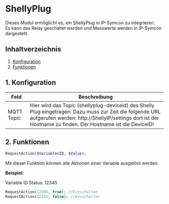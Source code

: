 # ShellyPlug
   Dieses Modul ermöglicht es, ein ShellyPlug in IP-Symcon zu integrieren.\
   Es kann das Relay geschaltet werden und Messwerte werden in IP-Symcon dargestellt.
      
   ## Inhaltverzeichnis
   1. [Konfiguration](#1-konfiguration)
   2. [Funktionen](#2-funktionen)
   
   ## 1. Konfiguration
   
   Feld | Beschreibung
   ------------ | ----------------
   MQTT Topic | Hier wird das Topic (shellyplug-deviceid) des Shelly Plug eingetragen. Dazu muss zur Zeit die folgende URL aufgerufen werden: http://ShellyIP/settings dort ist der Hostname zu finden. Der Hostname ist die DeviceID!
   
   ## 2. Funktionen

   ```php
   RequestAction($VariablenID, $Value);
   ```

   Mit dieser Funktion können alle Aktionen einer Variable ausgelöst werden.

   **Beispiel:**
   
   Variable ID Status: 12345
   ```php
   RequestAction(12345, true); //Einschalten
   RequestAction(12345, false); //Ausschalten
   ```